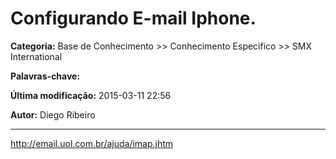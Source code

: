 # Configurando E-mail Iphone. 


**Categoria:** Base de Conhecimento >> Conhecimento Especifico >> SMX International

**Palavras-chave:** 

**Última modificação:** 2015-03-11 22:56

**Autor:** Diego Ribeiro

---

http://email.uol.com.br/ajuda/imap.jhtm